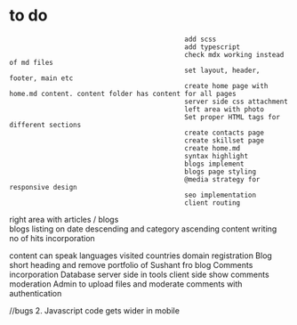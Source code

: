 # to do

                                                add scss
                                                add typescript
                                                check mdx working instead of md files
                                                set layout, header, footer, main etc
                                                create home page with home.md content. content folder has content for all pages
                                                server side css attachment
                                                left area with photo
                                                Set proper HTML tags for different sections
                                                create contacts page
                                                create skillset page
                                                create home.md
                                                syntax highlight
                                                blogs implement
                                                blogs page styling
                                                @media strategy for responsive design
                                                seo implementation
                                                client routing

right area with articles / blogs                    
blogs listing on date descending and category ascending
content writing                                 
no of hits incorporation
                                                             
content
 can speak languages
 visited countries
domain registration
Blog short heading and remove portfolio of Sushant fro blog
Comments incorporation
    Database
    server side in tools
    client side show comments
    moderation
    Admin to upload files and moderate comments with authentication

//bugs
2. Javascript code gets wider in mobile
                                               